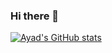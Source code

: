 ### Hi there 👋

[![Ayad's GitHub stats](https://github-readme-stats.vercel.app/api?username=ayad318)](https://github.com/anuraghazra/github-readme-stats)

<!--
**ayad318/ayad318** is a ✨ _special_ ✨ repository because its `README.md` (this file) appears on your GitHub profile.

Here are some ideas to get you started:

- 🔭 I’m currently working on ...
- 🌱 I’m currently learning ...
- 👯 I’m looking to collaborate on ...
- 🤔 I’m looking for help with ...
- 💬 Ask me about ...
- 📫 How to reach me: ...
- 😄 Pronouns: ...
- ⚡ Fun fact: ...
-->
